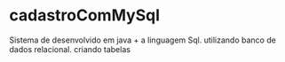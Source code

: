 # cadastroComMySql
Sistema de desenvolvido em java + a linguagem Sql. utilizando banco de dados relacional. criando tabelas

